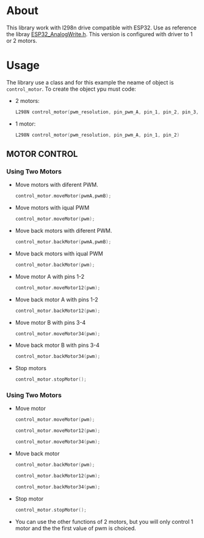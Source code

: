 # About
This library work with l298n drive compatible with ESP32. Use as reference the libray [ESP32_AnalogWrite.h](https://github.com/Lucho-LJA/ESP32_AnalogWrite.git). This version  is configured with driver to 1 or 2 motors.

# Usage
The library use a class and for this example the neame of object is `control_motor`. To create the object ypu must code:
- 2 motors:
    ```c++
    L298N control_motor(pwm_resolution, pin_pwm_A, pin_1, pin_2, pin_3, pin_4, pin_pwm_B)
    ```
- 1 motor:
    ```c++
    L298N control_motor(pwm_resolution, pin_pwm_A, pin_1, pin_2)
    ```
## MOTOR CONTROL
### Using Two Motors
- Move motors with diferent PWM.
    ```c++
    control_motor.moveMotor(pwmA,pwmB);
    ```
- Move motors with iqual PWM
    ```c++
    control_motor.moveMotor(pwm);
    ```
- Move back motors with diferent PWM.
    ```c++
    control_motor.backMotor(pwmA,pwmB);
    ```
- Move back motors with iqual PWM
    ```c++
    control_motor.backMotor(pwm);
    ```
- Move motor A with pins 1-2
    ```c++
    control_motor.moveMotor12(pwm);
    ```
- Move back motor A with pins 1-2
    ```c++
    control_motor.backMotor12(pwm);
    ```
- Move motor B with pins 3-4
    ```c++
    control_motor.moveMotor34(pwm);
    ```
- Move back motor B with pins 3-4
    ```c++
    control_motor.backMotor34(pwm);
    ```
- Stop motors
    ```c++
    control_motor.stopMotor();
    ```
### Using Two Motors
- Move motor
    ```c++
    control_motor.moveMotor(pwm);
    ```
    ```c++
    control_motor.moveMotor12(pwm);
    ```
    ```c++
    control_motor.moveMotor34(pwm);
    ```
- Move back motor
    ```c++
    control_motor.backMotor(pwm);
    ```
    ```c++
    control_motor.backMotor12(pwm);
    ```
    ```c++
    control_motor.backMotor34(pwm);
    ```
- Stop motor
    ```c++
    control_motor.stopMotor();
    ```
- You can use the other functions of 2 motors, but you will only control 1 motor and the the first value of pwm is choiced.




